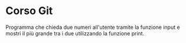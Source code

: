 # Corso Git
Programma che chieda due numeri all'utente tramite la funzione input e mostri il più grande tra i due utilizzando la funzione print.